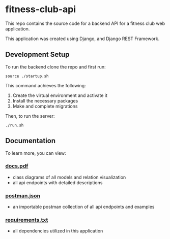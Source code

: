 # fitness-club-api

This repo contains the source code for a backend API for a fitness club web application.

This application was created using Django, and Django REST Framework.

## Development Setup

To run the backend clone the repo and first run:
```
source ./startup.sh
```

This command achieves the following:
1. Create the virtual environment and activate it
2. Install the necessary packages
3. Make and complete migrations


Then, to run the server:
```
./run.sh
```

## Documentation

To learn more, you can view:

### [docs.pdf](docs.pdf)
* class diagrams of all models and relation visualization
* all api endpoints with detailed descriptions

### [postman.json](postman.json)
* an importable postman collection of all api endpoints and examples

### [requirements.txt](requirements.txt)
* all dependencies utilized in this application

